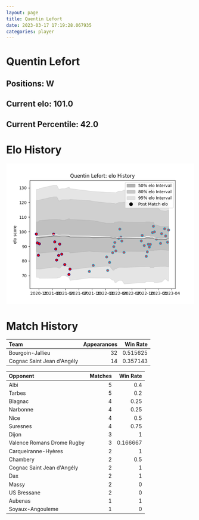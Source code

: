 ```yaml
---  
layout: page  
title: Quentin Lefort  
date: 2023-03-17 17:19:28.067935  
categories: player  
---
```

# Quentin Lefort

## Positions: W

## Current elo: 101.0

## Current Percentile: 42.0

# Elo History


![elo history](history_QuentinLefort.png)
# Match History


| Team                       |   Appearances |   Win Rate |
|:---------------------------|--------------:|-----------:|
| Bourgoin-Jallieu           |            32 |   0.515625 |
| Cognac Saint Jean d'Angély |            14 |   0.357143 |

| Opponent                   |   Matches |   Win Rate |
|:---------------------------|----------:|-----------:|
| Albi                       |         5 |   0.4      |
| Tarbes                     |         5 |   0.2      |
| Blagnac                    |         4 |   0.25     |
| Narbonne                   |         4 |   0.25     |
| Nice                       |         4 |   0.5      |
| Suresnes                   |         4 |   0.75     |
| Dijon                      |         3 |   1        |
| Valence Romans Drome Rugby |         3 |   0.166667 |
| Carqueiranne-Hyères        |         2 |   1        |
| Chambery                   |         2 |   0.5      |
| Cognac Saint Jean d'Angély |         2 |   1        |
| Dax                        |         2 |   1        |
| Massy                      |         2 |   0        |
| US Bressane                |         2 |   0        |
| Aubenas                    |         1 |   1        |
| Soyaux-Angouleme           |         1 |   0        |